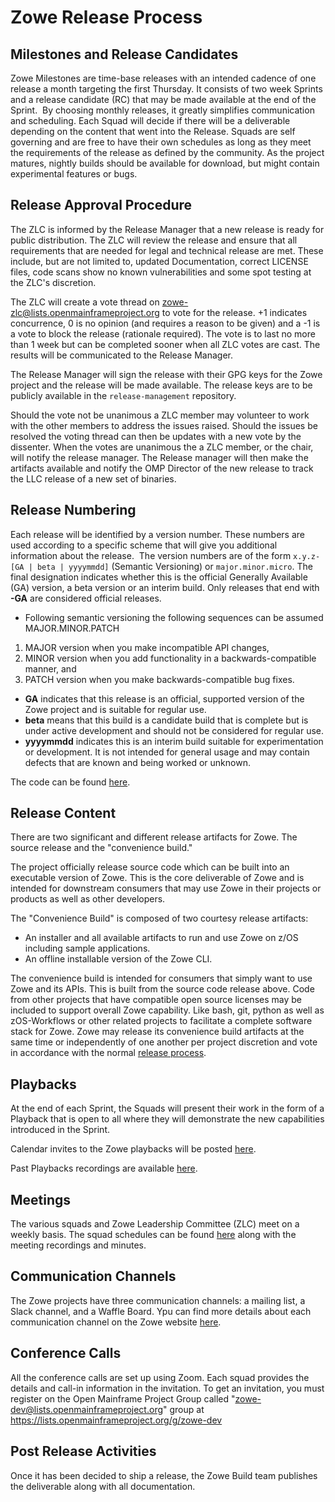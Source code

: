 # Zowe Release Process

## Milestones and Release Candidates
Zowe Milestones are time-base releases with an intended cadence of one release a month targeting the first Thursday.  It consists of two week Sprints and a release candidate (RC) that may be made available at the end of the Sprint.  By choosing monthly releases, it greatly simplifies communication and scheduling.  Each Squad will decide if there will be a deliverable depending on the content that went into the Release.  Squads are self governing and are free to have their own schedules as long as they meet the requirements of the release as defined by the community.  As the project matures, nightly builds should be available for download, but might contain experimental features or bugs.

## Release Approval Procedure
The ZLC is informed by the Release Manager that a new release is ready for public distribution.  The ZLC will review the release and ensure that all requirements that are needed for legal and technical release are met.  These include, but are not limited to, updated Documentation, correct LICENSE files, code scans show no known vulnerabilities and some spot testing at the ZLC's discretion.

The ZLC will create a vote thread on zowe-zlc@lists.openmainframeproject.org to vote for the release.  +1 indicates concurrence, 0 is no opinion (and requires a reason to be given) and a -1 is a vote to block the release (rationale required).  The vote is to last no more than 1 week but can be completed sooner when all ZLC votes are cast.  The results will be communicated to the Release Manager.

The Release Manager will sign the release with their GPG keys for the Zowe project and the release will be made available.  The release keys are to be publicly available in the `release-management` repository.

Should the vote not be unanimous a ZLC member may volunteer to work with the other members to address the issues raised.  Should the issues be resolved the voting thread can then be updates with a new vote by the dissenter.  When the votes are unanimous the a ZLC member, or the chair, will notify the release manager.  The Release manager will then make the artifacts available and notify the OMP Director of the new release to track the LLC release of a new set of binaries.

## Release Numbering
Each release will be identified by a version number. These numbers are used according to a specific scheme that will give you additional information about the release.  The version numbers are of the form `x.y.z-[GA | beta | yyyymmdd]` (Semantic Versioning) or `major.minor.micro`.  The final designation indicates whether this is the official Generally Available (GA) version, a beta version or an interim build.  Only releases that end with **-GA** are considered official releases.  
  
- Following semantic versioning the following sequences can be assumed MAJOR.MINOR.PATCH  
1. MAJOR version when you make incompatible API changes,  
2. MINOR version when you add functionality in a backwards-compatible manner, and  
3. PATCH version when you make backwards-compatible bug fixes.  

- **GA** indicates that this release is an official, supported version of the Zowe project and is suitable for regular use.
- **beta** means that this build is a candidate build that is complete but is under active development and should not be considered for regular use.
- **yyyymmdd** indicates this is an interim build suitable for experimentation or development.  It is not intended for general usage and may contain defects that are known and being worked or unknown.

The code can be found [here](https://zowe.org/download/).

## Release Content
There are two significant and different release artifacts for Zowe.  The source release and the "convenience build."  

The project officially release source code which can be built into an executable version of Zowe.  This is the core deliverable of Zowe and is intended for downstream consumers that may use Zowe in their projects or products as well as other developers.

The "Convenience Build" is composed of two courtesy release artifacts:
* An installer and all available artifacts to run and use Zowe on z/OS including sample applications.
* An offline installable version of the Zowe CLI.

The convenience build is intended for consumers that simply want to use Zowe and its APIs.  This is built from the source code release above. Code from other projects that have compatible open source licenses may be included to support overall Zowe capability.  Like bash, git, python as well as zOS-Workflows or other related projects to facilitate a complete software stack for Zowe. Zowe may release its convenience build artifacts at the same time or independently of one another per project discretion and vote in accordance with the normal [release process](#release-approval-procedure).

## Playbacks
At the end of each Sprint, the Squads will present their work in the form of a Playback that is open to all where they will demonstrate the new capabilities introduced in the Sprint.  

Calendar invites to the Zowe playbacks will be posted [here](https://lists.openmainframeproject.org/g/zowe-dev/calendar).

Past Playbacks recordings are available [here](https://github.com/zowe/community/tree/master/Playbacks/Meeting%20Minutes%20and%20Recordings).

## Meetings
The various squads and Zowe Leadership Committee (ZLC) meet on a weekly basis. The squad schedules can be found [here](https://github.com/zowe/release-management/wiki/Meeting-Schedule) along with the meeting recordings and minutes.

## Communication Channels
The Zowe projects have three communication channels: a mailing list, a Slack channel, and a Waffle Board.
Ypu can find more details about each communication channel on the Zowe website [here](https://zowe.org/contribute).

## Conference Calls
All the conference calls are set up using Zoom. Each squad provides the details and call-in information in the invitation. To get an invitation, you must register on the Open Mainframe Project Group called "zowe-dev@lists.openmainframeproject.org" group at https://lists.openmainframeproject.org/g/zowe-dev

## Post Release Activities
Once it has been decided to ship a release, the Zowe Build team publishes the deliverable along with all documentation.